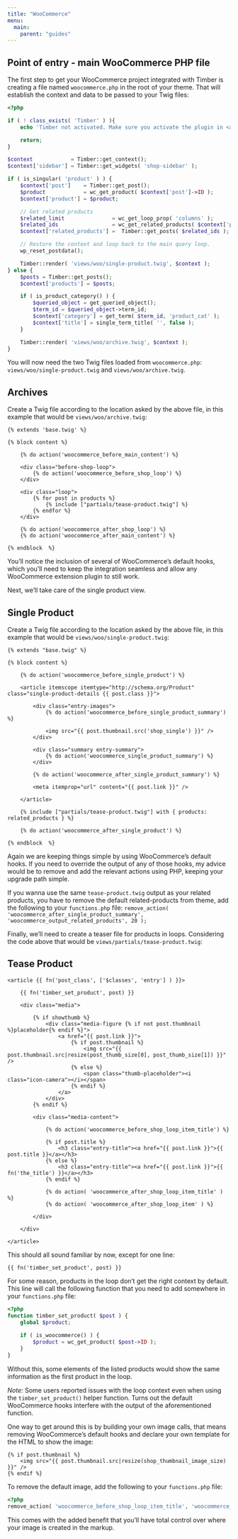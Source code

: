 ```yaml
---
title: "WooCommerce"
menu:
  main:
    parent: "guides"
---
```


## Point of entry - main WooCommerce PHP file
The first step to get your WooCommerce project integrated with Timber is creating a file named `woocommerce.php` in the root of your theme. That will establish the context and data to be passed to your Twig files:

```php
<?php

if ( ! class_exists( 'Timber' ) ){
    echo 'Timber not activated. Make sure you activate the plugin in <a href="/wp-admin/plugins.php#timber">/wp-admin/plugins.php</a>';

    return;
}

$context            = Timber::get_context();
$context['sidebar'] = Timber::get_widgets( 'shop-sidebar' );

if ( is_singular( 'product' ) ) {
    $context['post']    = Timber::get_post();
    $product            = wc_get_product( $context['post']->ID );
    $context['product'] = $product;

    // Get related products
    $related_limit               = wc_get_loop_prop( 'columns' );
    $related_ids                 = wc_get_related_products( $context['post']->id, $related_limit );
    $context['related_products'] =  Timber::get_posts( $related_ids );

    // Restore the context and loop back to the main query loop.
    wp_reset_postdata();

    Timber::render( 'views/woo/single-product.twig', $context );
} else {
    $posts = Timber::get_posts();
    $context['products'] = $posts;

    if ( is_product_category() ) {
        $queried_object = get_queried_object();
        $term_id = $queried_object->term_id;
        $context['category'] = get_term( $term_id, 'product_cat' );
        $context['title'] = single_term_title( '', false );
    }

    Timber::render( 'views/woo/archive.twig', $context );
}
```

You will now need the two Twig files loaded from `woocommerce.php`: `views/woo/single-product.twig` and `views/woo/archive.twig`.

## Archives

Create a Twig file according to the location asked by the above file, in this example that would be `views/woo/archive.twig`:

```twig
{% extends 'base.twig' %}

{% block content %}

    {% do action('woocommerce_before_main_content') %}

    <div class="before-shop-loop">
        {% do action('woocommerce_before_shop_loop') %}
    </div>

    <div class="loop">
        {% for post in products %}
            {% include ["partials/tease-product.twig"] %}
        {% endfor %}
    </div>

    {% do action('woocommerce_after_shop_loop') %}
    {% do action('woocommerce_after_main_content') %}

{% endblock  %}
```

You’ll notice the inclusion of several of WooCommerce’s default hooks, which you’ll need to keep the integration seamless and allow any WooCommerce extension plugin to still work.

Next, we’ll take care of the single product view.

## Single Product

Create a Twig file according to the location asked by the above file, in this example that would be `views/woo/single-product.twig`:

```twig
{% extends "base.twig" %}

{% block content %}

    {% do action('woocommerce_before_single_product') %}

    <article itemscope itemtype="http://schema.org/Product" class="single-product-details {{ post.class }}">

        <div class="entry-images">
            {% do action('woocommerce_before_single_product_summary') %}

            <img src="{{ post.thumbnail.src('shop_single') }}" />
        </div>

        <div class="summary entry-summary">
            {% do action('woocommerce_single_product_summary') %}
        </div>

        {% do action('woocommerce_after_single_product_summary') %}

        <meta itemprop="url" content="{{ post.link }}" />

    </article>

    {% include ["partials/tease-product.twig"] with { products: related_products } %}

    {% do action('woocommerce_after_single_product') %}

{% endblock  %}
```

Again we are keeping things simple by using WooCommerce’s default hooks. If you need to override the output of any of those hooks, my advice would be to remove and add the relevant actions using PHP, keeping your upgrade path simple.

If you wanna use the same `tease-product.twig` output as your related products, you have to remove the default related-products from theme, add the following to your `functions.php` file:
`remove_action( 'woocommerce_after_single_product_summary', 'woocommerce_output_related_products', 20 );`

Finally, we’ll need to create a teaser file for products in loops. Considering the code above that would be `views/partials/tease-product.twig`:

## Tease Product

```twig
<article {{ fn('post_class', ['$classes', 'entry'] ) }}>

    {{ fn('timber_set_product', post) }}

    <div class="media">

        {% if showthumb %}
            <div class="media-figure {% if not post.thumbnail %}placeholder{% endif %}">
                <a href="{{ post.link }}">
                    {% if post.thumbnail %}
                        <img src="{{ post.thumbnail.src|resize(post_thumb_size[0], post_thumb_size[1]) }}" />
                    {% else %}
                        <span class="thumb-placeholder"><i class="icon-camera"></i></span>
                    {% endif %}
                </a>
            </div>
        {% endif %}

        <div class="media-content">

            {% do action('woocommerce_before_shop_loop_item_title') %}

            {% if post.title %}
                <h3 class="entry-title"><a href="{{ post.link }}">{{ post.title }}</a></h3>
            {% else %}
                <h3 class="entry-title"><a href="{{ post.link }}">{{ fn('the_title') }}</a></h3>
            {% endif %}

            {% do action( 'woocommerce_after_shop_loop_item_title' ) %}
            {% do action( 'woocommerce_after_shop_loop_item' ) %}

        </div>

    </div>

</article>
```

This should all sound familiar by now, except for one line:

```twig
{{ fn('timber_set_product', post) }}
```

For some reason, products in the loop don’t get the right context by default. This line will call the following function that you need to add somewhere in your `functions.php` file:

```php
<?php
function timber_set_product( $post ) {
    global $product;
    
    if ( is_woocommerce() ) {
        $product = wc_get_product( $post->ID );
    }
}
```

Without this, some elements of the listed products would show the same information as the first product in the loop.

*Note:* Some users reported issues with the loop context even when using the `timber_set_product()` helper function. Turns out the default WooCommerce hooks interfere with the output of the aforementioned function.

One way to get around this is by building your own image calls, that means removing WooCommerce’s default hooks and declare your own template for the HTML to show the image:

```twig
{% if post.thumbnail %}
    <img src="{{ post.thumbnail.src|resize(shop_thumbnail_image_size) }}" />
{% endif %}
```

To remove the default image, add the following to your `functions.php` file:

```php
<?php
remove_action( 'woocommerce_before_shop_loop_item_title', 'woocommerce_template_loop_product_thumbnail' );
```

This comes with the added benefit that you’ll have total control over where your image is created in the markup.
